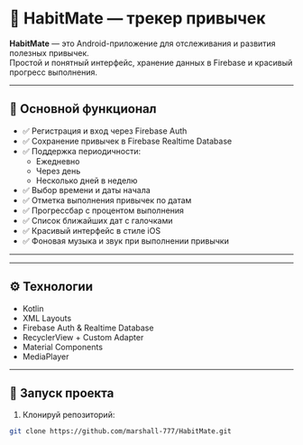 # 📱 HabitMate — трекер привычек

**HabitMate** — это Android-приложение для отслеживания и развития полезных привычек.  
Простой и понятный интерфейс, хранение данных в Firebase и красивый прогресс выполнения.

---

## 🔧 Основной функционал

- ✅ Регистрация и вход через Firebase Auth
- ✅ Сохранение привычек в Firebase Realtime Database
- ✅ Поддержка периодичности:
  - Ежедневно
  - Через день
  - Несколько дней в неделю
- ✅ Выбор времени и даты начала
- ✅ Отметка выполнения привычек по датам
- ✅ Прогрессбар с процентом выполнения
- ✅ Список ближайших дат с галочками
- ✅ Красивый интерфейс в стиле iOS
- ✅ Фоновая музыка и звук при выполнении привычки

---


---

## ⚙️ Технологии

- Kotlin
- XML Layouts
- Firebase Auth & Realtime Database
- RecyclerView + Custom Adapter
- Material Components
- MediaPlayer

---

## 🚀 Запуск проекта

1. Клонируй репозиторий:
```bash
git clone https://github.com/marshall-777/HabitMate.git
